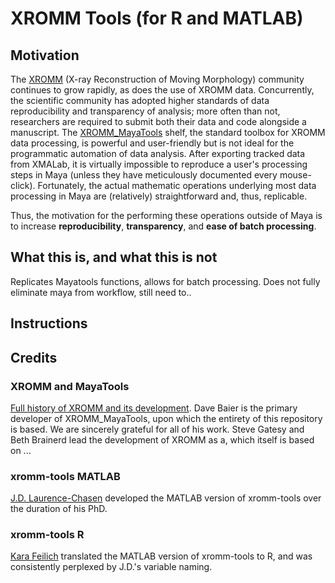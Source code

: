 # XROMM Tools (for R and MATLAB)

## Motivation
The [XROMM](https://www.xromm.org/) (X-ray Reconstruction of Moving Morphology) community continues to grow rapidly, as does the use of XROMM data. Concurrently, the scientific community has adopted higher standards of data reproducibility and transparency of analysis; more often than not, researchers are required to submit both their data and code alongside a manuscript.
The [XROMM_MayaTools](https://bitbucket.org/xromm/xromm_mayatools/wiki/Home) shelf, the standard toolbox for XROMM data processing, is powerful and user-friendly but is not ideal for the programmatic automation of data analysis. After exporting tracked data from XMALab, it is virtually impossible to reproduce a user's processing steps in Maya (unless they have meticulously documented every mouse-click). Fortunately, the actual mathematic operations underlying most data processing in Maya are (relatively) straightforward and, thus, replicable.

Thus, the motivation for the performing these operations outside of Maya is to increase **reproducibility**, **transparency**, and **ease of batch processing**.

## What this is, and what this is not
Replicates Mayatools functions, allows for batch processing. Does not fully eliminate maya from workflow, still need to..

## Instructions

## Credits
### XROMM and MayaTools
[Full history of XROMM and its development](https://www.xromm.org/history/). Dave Baier is the primary developer of XROMM_MayaTools, upon which the entirety of this repository is based. We are sincerely grateful for all of his work. Steve Gatesy and Beth Brainerd lead the development of XROMM as a, which itself is based on ...  
### xromm-tools MATLAB
[J.D. Laurence-Chasen](https://github.com/jdlaurence) developed the MATLAB version of xromm-tools over the duration of his PhD.

### xromm-tools R
[Kara Feilich](https://github.com/kfeilich) translated the MATLAB version of xromm-tools to R, and was consistently perplexed by J.D.'s variable naming.
